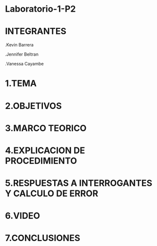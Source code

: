 # Laboratorio-1-P2

# INTEGRANTES
.Kevin Barrera

.Jennifer Beltran

.Vanessa Cayambe


# 1.TEMA

# 2.OBJETIVOS


# 3.MARCO TEORICO


# 4.EXPLICACION DE PROCEDIMIENTO 


# 5.RESPUESTAS A INTERROGANTES Y CALCULO DE ERROR


# 6.VIDEO


# 7.CONCLUSIONES 

